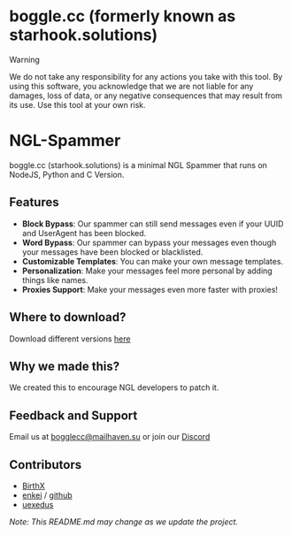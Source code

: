 # boggle.cc (formerly known as starhook.solutions)

> [!WARNING]
We do not take any responsibility for any actions you take with this tool. By using this software, you acknowledge that we are not liable for any damages, loss of data, or any negative consequences that may result from its use. Use this tool at your own risk.

# NGL-Spammer

boggle.cc (starhook.solutions) is a minimal NGL Spammer that runs on NodeJS, Python and C Version.

## Features

- **Block Bypass**: Our spammer can still send messages even if your UUID and UserAgent has been blocked.
- **Word Bypass**: Our spammer can bypass your messages even though your messages have been blocked or blacklisted.
- **Customizable Templates**: You can make your own message templates.
- **Personalization**: Make your messages feel more personal by adding things like names.
- **Proxies Support**: Make your messages even more faster with proxies!

## Where to download?
Download different versions [here](https://github.com/borthdayzz/ngl-spammer/releases)

## Why we made this?
We created this to encourage NGL developers to patch it.

## Feedback and Support

Email us at bogglecc@mailhaven.su or join our [Discord](https://discord.gg/Fc23Qprk2B)

## Contributors

- [BirthX](https://github.com/borthdayzz)
- [enkei](https://e-z.bio/lmfao) / [github](https://github.com/llygad)
- [uexedus](https://github.com/uexeduck)

*Note: This README.md may change as we update the project.*
